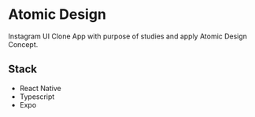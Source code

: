 
# Atomic Design
Instagram UI Clone App with purpose of studies and apply Atomic Design Concept.


## Stack

- React Native
- Typescript
- Expo





